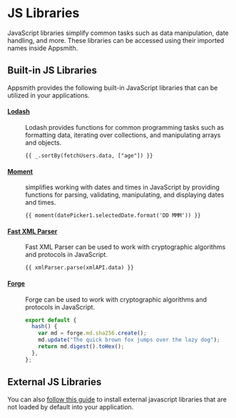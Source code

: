 # JS Libraries

JavaScript libraries simplify common tasks such as data manipulation, date handling, and more. These libraries can be accessed using their imported names inside Appsmith.

## Built-in JS Libraries

Appsmith provides the following built-in JavaScript libraries that can be utilized in your applications.

#### [Lodash](https://lodash.com/docs/4.17.15)

<dd>
Lodash provides functions for common programming tasks such as formatting data, iterating over collections, and manipulating arrays and objects.

```
{{ _.sortBy(fetchUsers.data, ["age"]) }}
```

</dd>

#### [Moment](https://momentjs.com/docs/)

<dd>
simplifies working with dates and times in JavaScript by providing functions for parsing, validating, manipulating, and displaying dates and times.

```
{{ moment(datePicker1.selectedDate.format('DD MMM')) }}
```

</dd>

#### [Fast XML Parser](https://github.com/NaturalIntelligence/fast-xml-parser#readme)

<dd>
Fast XML Parser can be used to work with cryptographic algorithms and protocols in JavaScript.

```
{{ xmlParser.parse(xmlAPI.data) }}
```

</dd>

#### [Forge](https://github.com/digitalbazaar/forge)

<dd>
Forge can be used to work with cryptographic algorithms and protocols in JavaScript.

```javascript
export default {
  hash() {
    var md = forge.md.sha256.create();
    md.update("The quick brown fox jumps over the lazy dog");
    return md.digest().toHex();
  },
};
```

</dd>

## External JS Libraries

You can also [follow this guide](/core-concepts/writing-code/ext-libraries) to install external javascript libraries that are not loaded by default into your application.
